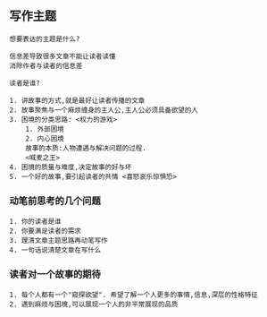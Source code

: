## 写作主题
    想要表达的主题是什么?
    
    信息差导致很多文章不能让读者读懂
    消除作者与读者的信息差
    
    读者是谁?
    
    1. 讲故事的方式,就是最好让读者传播的文章
    2. 故事聚焦与一个麻烦缠身的主人公,主人公必须具备欲望的人
    3. 困境的分类思路: <权力的游戏> 
        1. 外部困境
        2. 内心困境
        故事的本质:人物遭遇与解决问题的过程.
        <喊麦之王>
    4. 困境的质量与难度,决定故事的好与坏
    5. 一个好的故事,要引起读者的共情 <喜怒哀乐惊惧恐>
    
### 动笔前思考的几个问题
    1. 你的读者是谁
    2. 你要满足读者的需求
    3. 理清文章主题思路再动笔写作
    4. 一句话说清楚文章在写什么
    
### 读者对一个故事的期待
    1. 每个人都有一个"窥探欲望". 希望了解一个人更多的事情,信息,深层的性格特征
    2. 遇到麻烦与困境,可以展现一个人的非平常展现的品质